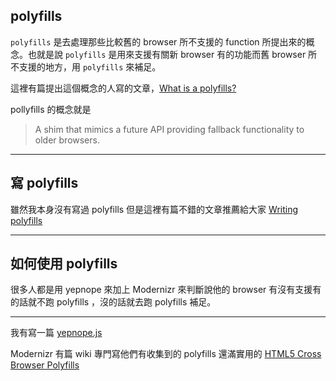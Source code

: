 ## polyfills

`polyfills` 是去處理那些比較舊的 browser 所不支援的 function 所提出來的概念。也就是說 `polyfills` 是用來支援有關新 browser 有的功能而舊 browser 所不支援的地方，用 `polyfills` 來補足。

這裡有篇提出這個概念的人寫的文章，[What is a polyfills?](http://remysharp.com/2010/10/08/what-is-a-polyfill/)

pollyfills 的概念就是

> A shim that mimics a future API providing fallback functionality to older browsers.

----

## 寫 polyfills

雖然我本身沒有寫過 polyfills 但是這裡有篇不錯的文章推薦給大家 [Writing polyfills](http://addyosmani.com/blog/writing-polyfills/)

----

## 如何使用 polyfills 

很多人都是用 yepnope 來加上 Modernizr 來判斷說他的 browser 有沒有支援有的話就不跑 polyfills ，沒的話就去跑 polyfills 補足。

-----

我有寫一篇 [yepnope.js](/yepnope/module-loader/2013/06/26/yepnope-js.html)

Modernizr 有篇 wiki 專門寫他們有收集到的 polyfills 還滿實用的 [HTML5 Cross Browser Polyfills](https://github.com/Modernizr/Modernizr/wiki/HTML5-Cross-browser-Polyfills)